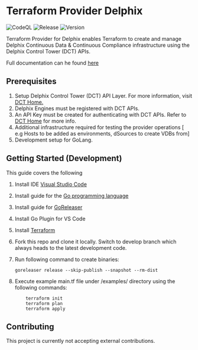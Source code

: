 # Terraform Provider Delphix

![CodeQL](https://github.com/delphix-integrations/terraform-provider-delphix/actions/workflows/codeql.yml/badge.svg?branch=main)
![Release](https://github.com/delphix-integrations/terraform-provider-delphix/actions/workflows/release.yml/badge.svg?event=release)
![Version](https://img.shields.io/github/v/release/delphix-integrations/terraform-provider-delphix)

Terraform Provider for Delphix enables Terraform to create and manage Delphix Continuous Data &
Continuous Compliance infrastructure using the Delphix Control Tower (DCT) APIs.

Full documentation can he found [here](https://ecosystem.delphix.com/docs/overview-3)

## Prerequisites

1. Setup Delphix Control Tower (DCT) API Layer. For more information, visit [DCT Home.](https://docs.delphix.com/dct)
2. Delphix Engines must be registered with DCT APIs.
3. An API Key must be created for authenticating with DCT APIs. Refer to [DCT Home](https://docs.delphix.com/dct) for more info.
4. Additional infrastructure required for testing the provider operations [ e.g Hosts to be added as environments, dSources to create VDBs from]
5. Development setup for GoLang.


## Getting Started (Development)

This guide covers the following

1. Install IDE [Visual Studio Code](https://code.visualstudio.com)

2. Install guide for the [Go programming language](https://go.dev/dl/)

3. Install guide for [GoReleaser](https://goreleaser.com/install/)

4. Install Go Plugin for VS Code

5. Install [Terraform](https://www.terraform.io/downloads)

6. Fork this repo and clone it locally. Switch to develop branch which always heads to the latest development code.

7. Run following command to create binaries:

   ```goreleaser release --skip-publish --snapshot --rm-dist```

8. Execute example main.tf file under /examples/<resource> directory using the following commands:

    ``` 
        terraform init
        terraform plan
        terraform apply
    ```

## Contributing
This project is currently not accepting external contributions. 
